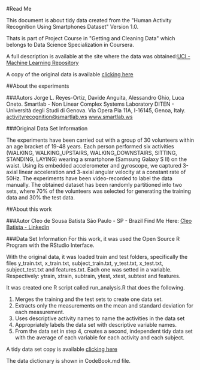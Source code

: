 #Read Me

This document is about tidy data created from the "Human Activity Recognition Using Smartphones Dataset" Version 1.0. 

Thats is part of Project Course in "Getting and Cleaning Data" which belongs to Data Science Specialization in Coursera.

A full description is available at the site where the data was obtained:[UCI - Machine Learning Repository](http://archive.ics.uci.edu/ml/datasets/Human+Activity+Recognition+Using+Smartphones)

A copy of the original data is available [clicking here](https://d396qusza40orc.cloudfront.net/getdata%2Fprojectfiles%2FUCI%20HAR%20Dataset.zip)



##About the experiments


###Autors
Jorge L. Reyes-Ortiz, Davide Anguita, Alessandro Ghio, Luca Oneto.
Smartlab - Non Linear Complex Systems Laboratory
DITEN - Università degli Studi di Genova.
Via Opera Pia 11A, I-16145, Genoa, Italy.
activityrecognition@smartlab.ws
www.smartlab.ws


###Original Data Set Information

The experiments have been carried out with a group of 30 volunteers within an age bracket of 19-48 years.
Each person performed six activities (WALKING, WALKING_UPSTAIRS, WALKING_DOWNSTAIRS, SITTING, STANDING, LAYING) wearing a smartphone (Samsung Galaxy S II) on the waist.
Using its embedded accelerometer and gyroscope, we captured 3-axial linear acceleration and 3-axial angular velocity at a constant rate of 50Hz.
The experiments have been video-recorded to label the data manually. 
The obtained dataset has been randomly partitioned into two sets, where 70% of the volunteers was selected for generating the training data and 30% the test data.


##About this work


###Autor
Cleo de Sousa Batista
São Paulo - SP - Brazil
Find Me Here: [Cleo Batista - Linkedin](https://www.linkedin.com/pub/cleo-de-sousa-batista/32/5aa/135)


###Data Set Information
For this work, it was used the Open Source R Program with the RStudio Interface.

With the original data, it was loaded train and test folders, specifically the files y_train.txt, x_train.txt, subject_train.txt, y_test.txt, x_test.txt, subject_test.txt and features.txt. Each one was setted in a variable. Respectively: ytrain, xtrain, subtrain, ytest, xtest, subtest and features.

It was created one R script called run_analysis.R that does the following. 
  1. Merges the training and the test sets to create one data set.
  2. Extracts only the measurements on the mean and standard deviation for each measurement. 
  3. Uses descriptive activity names to name the activities in the data set
  4. Appropriately labels the data set with descriptive variable names. 
  5. From the data set in step 4, creates a second, independent tidy data set with the average of each variable for each activity and each subject.


A tidy data set copy is available [clicking here](https://s3.amazonaws.com/coursera-uploads/user-628803b5f9116019ea25fbb9/972585/asst-3/8f471c603e9c11e48d2ac7873b01753f.txt)


The data dictionary is shown in CodeBook.md file.